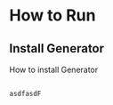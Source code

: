<h1>How to Run</h1>

<h2>Install Generator</h2>
<p>How to install Generator</p>

<code>
asdfasdF
</code>
